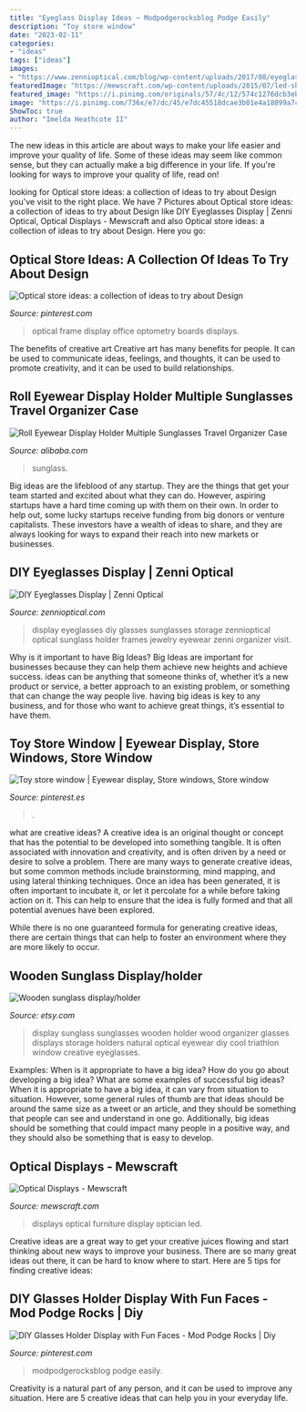 ```yaml
---
title: "Eyeglass Display Ideas ~ Modpodgerocksblog Podge Easily"
description: "Toy store window"
date: "2023-02-11"
categories:
- "ideas"
tags: ["ideas"]
images:
- "https://www.zennioptical.com/blog/wp-content/uploads/2017/08/eyeglasses-display.jpg"
featuredImage: "https://mewscraft.com/wp-content/uploads/2015/07/led-shelves2.jpg"
featured_image: "https://i.pinimg.com/originals/57/4c/12/574c1276dcb3eb8627c63661e97b2306.jpg"
image: "https://i.pinimg.com/736x/e7/dc/45/e7dc45518dcae3b01e4a18099a7c4a40.jpg"
ShowToc: true
author: "Imelda Heathcote II"
---
```



The new ideas in this article are about ways to make your life easier and improve your quality of life. Some of these ideas may seem like common sense, but they can actually make a big difference in your life. If you're looking for ways to improve your quality of life, read on!

	

		
looking for Optical store ideas: a collection of ideas to try about Design you've visit to the right place. We have 7 Pictures about Optical store ideas: a collection of ideas to try about Design like DIY Eyeglasses Display | Zenni Optical, Optical Displays - Mewscraft and also Optical store ideas: a collection of ideas to try about Design. Here you go:
		
    
## Optical Store Ideas: A Collection Of Ideas To Try About Design

<img loading=lazy src="https://s-media-cache-ak0.pinimg.com/736x/c1/59/e3/c159e329ce5ecd435ddc9571c677bb67--frame-display-display-boards.jpg" onerror="this.onerror=null;this.src='https://tse4.mm.bing.net/th?id=OIP.AixkxmuppeRW5fcyPCMJ9AHaKO&amp;pid=15.1';" alt="Optical store ideas: a collection of ideas to try about Design">

_Source: pinterest.com_

>optical frame display office optometry boards displays. 

	

The benefits of creative art
Creative art has many benefits for people. It can be used to communicate ideas, feelings, and thoughts, it can be used to promote creativity, and it can be used to build relationships.

    
## Roll Eyewear Display Holder Multiple Sunglasses Travel Organizer Case

<img loading=lazy src="https://sc02.alicdn.com/kf/H51734cc8252f4b498904309ea151f1d5E/220826522/H51734cc8252f4b498904309ea151f1d5E.jpg" onerror="this.onerror=null;this.src='https://tse4.mm.bing.net/th?id=OIP.LnvQ56PJV56z_lPQUO15VwHaE9&amp;pid=15.1';" alt="Roll Eyewear Display Holder Multiple Sunglasses Travel Organizer Case">

_Source: alibaba.com_

>sunglass. 

	

Big ideas are the lifeblood of any startup. They are the things that get your team started and excited about what they can do. However, aspiring startups have a hard time coming up with them on their own. In order to help out, some lucky startups receive funding from big donors or venture capitalists. These investors have a wealth of ideas to share, and they are always looking for ways to expand their reach into new markets or businesses.

    
## DIY Eyeglasses Display | Zenni Optical

<img loading=lazy src="https://www.zennioptical.com/blog/wp-content/uploads/2017/08/eyeglasses-display.jpg" onerror="this.onerror=null;this.src='https://tse1.mm.bing.net/th?id=OIP.5EYrlxpanTlrbLTtpxpN5wHaHa&amp;pid=15.1';" alt="DIY Eyeglasses Display | Zenni Optical">

_Source: zennioptical.com_

>display eyeglasses diy glasses sunglasses storage zennioptical optical sunglass holder frames jewelry eyewear zenni organizer visit. 

	

Why is it important to have Big Ideas?
Big Ideas are important for businesses because they can help them achieve new heights and achieve success. ideas can be anything that someone thinks of, whether it’s a new product or service, a better approach to an existing problem, or something that can change the way people live. having big ideas is key to any business, and for those who want to achieve great things, it’s essential to have them.

    
## Toy Store Window | Eyewear Display, Store Windows, Store Window

<img loading=lazy src="https://i.pinimg.com/originals/57/4c/12/574c1276dcb3eb8627c63661e97b2306.jpg" onerror="this.onerror=null;this.src='https://tse3.mm.bing.net/th?id=OIP.yhz5-KHRs_1Af7dD8rXgZQHaJ6&amp;pid=15.1';" alt="Toy store window | Eyewear display, Store windows, Store window">

_Source: pinterest.es_

>. 

	

what are creative ideas?
A creative idea is an original thought or concept that has the potential to be developed into something tangible. It is often associated with innovation and creativity, and is often driven by a need or desire to solve a problem.
There are many ways to generate creative ideas, but some common methods include brainstorming, mind mapping, and using lateral thinking techniques. Once an idea has been generated, it is often important to incubate it, or let it percolate for a while before taking action on it. This can help to ensure that the idea is fully formed and that all potential avenues have been explored.

While there is no one guaranteed formula for generating creative ideas, there are certain things that can help to foster an environment where they are more likely to occur.

    
## Wooden Sunglass Display/holder

<img loading=lazy src="https://img0.etsystatic.com/000/0/6394626/il_570xN.254834068.jpg" onerror="this.onerror=null;this.src='https://tse3.mm.bing.net/th?id=OIP.wU43wK0fe9boigysto9aYwHaL4&amp;pid=15.1';" alt="Wooden sunglass display/holder">

_Source: etsy.com_

>display sunglass sunglasses wooden holder wood organizer glasses displays storage holders natural optical eyewear diy cool triathlon window creative eyeglasses. 

	

Examples: When is it appropriate to have a big idea? How do you go about developing a big idea? What are some examples of successful big ideas?
When it is appropriate to have a big idea, it can vary from situation to situation. However, some general rules of thumb are that ideas should be around the same size as a tweet or an article, and they should be something that people can see and understand in one go. Additionally, big ideas should be something that could impact many people in a positive way, and they should also be something that is easy to develop.

    
## Optical Displays - Mewscraft

<img loading=lazy src="https://mewscraft.com/wp-content/uploads/2015/07/led-shelves2.jpg" onerror="this.onerror=null;this.src='https://tse2.mm.bing.net/th?id=OIP.WwwqqJLGyELKR3ZeBtrpdQHaFj&amp;pid=15.1';" alt="Optical Displays - Mewscraft">

_Source: mewscraft.com_

>displays optical furniture display optician led. 

	

Creative ideas are a great way to get your creative juices flowing and start thinking about new ways to improve your business. There are so many great ideas out there, it can be hard to know where to start. Here are 5 tips for finding creative ideas:

    
## DIY Glasses Holder Display With Fun Faces - Mod Podge Rocks | Diy

<img loading=lazy src="https://i.pinimg.com/736x/e7/dc/45/e7dc45518dcae3b01e4a18099a7c4a40.jpg" onerror="this.onerror=null;this.src='https://tse1.mm.bing.net/th?id=OIP.OGvFQu9ETIrCsFnGq6_YxwHaIK&amp;pid=15.1';" alt="DIY Glasses Holder Display with Fun Faces - Mod Podge Rocks | Diy">

_Source: pinterest.com_

>modpodgerocksblog podge easily. 

	

Creativity is a natural part of any person, and it can be used to improve any situation. Here are 5 creative ideas that can help you in your everyday life.

